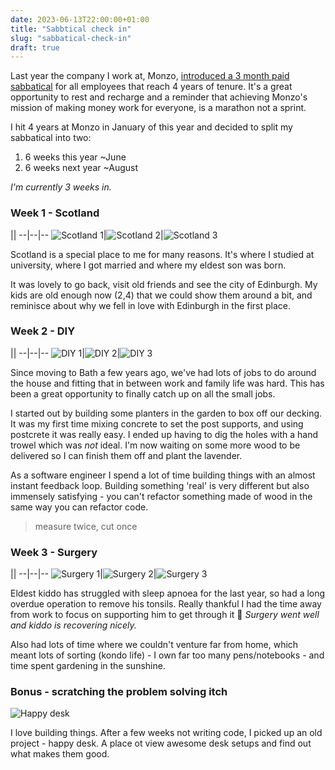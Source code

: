 ```yaml
---
date: 2023-06-13T22:00:00+01:00
title: "Sabbtical check in"
slug: "sabbatical-check-in"
draft: true
---
```


Last year the company I work at, Monzo, [introduced a 3 month paid sabbatical](https://www.ft.com/content/2c9b06d5-20cb-46a3-a570-2fc4d98f44b6) for all employees that reach 4 years of tenure.
It's a great opportunity to rest and recharge and a reminder that achieving Monzo's mission of making money work for everyone, is a marathon not a sprint.

I hit 4 years at Monzo in January of this year and decided to split my sabbatical into two:
1. 6 weeks this year ~June
2. 6 weeks next year ~August

*I'm currently 3 weeks in.*

### Week 1 - Scotland
||
--|--|--
![Scotland 1](/static/scotland-1.jpg)|![Scotland 2](/static/scotland-2.jpg)|![Scotland 3](/static/scotland-3.jpg)

Scotland is a special place to me for many reasons. It's where I studied at university, where I got married and where my eldest son was born.

It was lovely to go back, visit old friends and see the city of Edinburgh. My kids are old enough now (2,4) that we could show them around a bit, and reminisce about why we fell in love with Edinburgh in the first place.

### Week 2 - DIY
||
--|--|--
![DIY 1](/static/diy-1.jpg)|![DIY 2](/static/diy-2.jpg)|![DIY 3](/static/diy-3.jpg)

Since moving to Bath a few years ago, we've had lots of jobs to do around the house and fitting that in between work and family life was hard.
This has been a great opportunity to finally catch up on all the small jobs.

I started out by building some planters in the garden to box off our decking. It was my first time mixing concrete to set the post supports, and using postcrete it was really easy. I ended up having to dig the holes with a hand trowel which was _not_ ideal.
I'm now waiting on some more wood to be delivered so I can finish them off and plant the lavender.

As a software engineer I spend a lot of time building things with an almost instant feedback loop. Building something 'real' is very different but also immensely satisfying - you can't refactor something made of wood in the same way you can refactor code.

> measure twice, cut once

### Week 3 - Surgery
||
--|--|--
![Surgery 1](/static/surgery-1.jpg)|![Surgery 2](/static/surgery-2.jpg)|![Surgery 3](/static/surgery-3.jpg)

Eldest kiddo has struggled with sleep apnoea for the last year, so had a long overdue operation to remove his tonsils. Really thankful I had the time away from work to focus on supporting him to get through it 💪
_Surgery went well and kiddo is recovering nicely._

Also had lots of time where we couldn't venture far from home, which meant lots of sorting (kondo life) - I own far too many pens/notebooks - and time spent gardening in the sunshine.

### Bonus - scratching the problem solving itch

![Happy desk](/static/happy-desk.jpg)

I love building things. After a few weeks not writing code, I picked up an old project - happy desk. A place ot view awesome desk setups and find out what makes them good.
